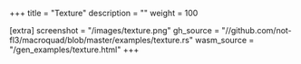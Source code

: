 +++
title = "Texture"
description = ""
weight = 100

[extra]
screenshot = "/images/texture.png"
gh_source = "//github.com/not-fl3/macroquad/blob/master/examples/texture.rs"
wasm_source = "/gen_examples/texture.html"
+++
